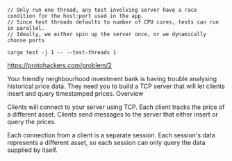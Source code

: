 ```
// Only run one thread, any test involving server have a race condition for the host:port used in the app.
// Since test threads defaults to number of CPU cores, tests can run in parallel.
// Ideally, we either spin up the server once, or we dynamically choose ports

cargo test -j 1 -- --test-threads 1

```

https://protohackers.com/problem/2

Your friendly neighbourhood investment bank is having trouble analysing historical price data. They need you to build a TCP server that will let clients insert and query timestamped prices.
Overview

Clients will connect to your server using TCP. Each client tracks the price of a different asset. Clients send messages to the server that either insert or query the prices.

Each connection from a client is a separate session. Each session's data represents a different asset, so each session can only query the data supplied by itself.
